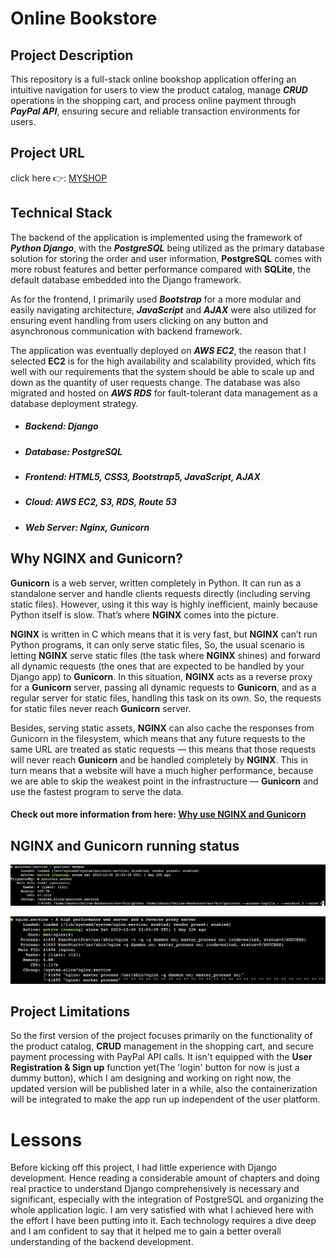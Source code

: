 # Online Bookstore

## Project Description
This repository is a full-stack online bookshop application offering an intuitive navigation for users to view the product catalog, manage **_CRUD_** operations in the shopping cart, and process online payment through **_PayPal API_**, ensuring secure and reliable transaction environments for users.

## Project URL
click here 👉: [MYSHOP](http://ericbookshop.com/)

## Technical Stack 
The backend of the application is implemented using the framework of **_Python Django_**, with the **_PostgreSQL_** being utilized as the primary database solution for storing the order and user information, **PostgreSQL** comes with more robust features and better performance compared with **SQLite**, the default database embedded into the Django framework.

As for the frontend, I primarily used **_Bootstrap_** for a more modular and easily navigating architecture, **_JavaScript_** and **_AJAX_** were also utilized for ensuring event handling from users clicking on any button and asynchronous communication with backend framework. 

The application was eventually deployed on **_AWS EC2_**, the reason that I selected **EC2** is for the high availability and scalability provided, which fits well with our requirements that the system should be able to scale up and down as the quantity of user requests change. The database was also migrated and hosted on **_AWS RDS_** for fault-tolerant data management as a database deployment strategy. 

* ##### Backend: Django
* ##### Database: PostgreSQL
* ##### Frontend: HTML5, CSS3, Bootstrap5, JavaScript, AJAX
* ##### Cloud: AWS EC2, S3, RDS, Route 53
* ##### Web Server: Nginx, Gunicorn

## Why NGINX and Gunicorn?
**Gunicorn** is a web server, written completely in Python. It can run as a standalone server and handle clients requests directly (including serving static files). However, using it this way is highly inefficient, mainly because Python itself is slow. That’s where **NGINX** comes into the picture.

**NGINX** is written in C which means that it is very fast, but **NGINX** can’t run Python programs, it can only serve static files, So, the usual scenario is letting **NGINX** serve static files (the task where **NGINX** shines) and forward all dynamic requests (the ones that are expected to be handled by your Django app) to **Gunicorn**. In this situation, **NGINX** acts as a reverse proxy for a **Gunicorn** server, passing all dynamic requests to **Gunicorn**, and as a regular server for static files, handling this task on its own. So, the requests for static files never reach **Gunicorn** server.

Besides, serving static assets, **NGINX** can also cache the responses from Gunicorn in the filesystem, which means that any future requests to the same URL are treated as static requests — this means that those requests will never reach **Gunicorn** and be handled completely by **NGINX**. This in turn means that a website will have a much higher performance, because we are able to skip the weakest point in the infrastructure — **Gunicorn** and use the fastest program to serve the data.

#### Check out more information from here: [Why use NGINX and Gunicorn](https://medium.com/@HannahMel/nginx-gunicorn-and-wsgi-e1795943536e#:~:text=It%20can%20handle%20them%20very,code%20is%20executed%20when%20needed.)

## NGINX and Gunicorn running status
![gunicorn](https://github.com/weizihan1213/Online-Bookstore/blob/main/gunicorn_status.png)

![nginx](https://github.com/weizihan1213/Online-Bookstore/blob/main/nginx_status.png)

## Project Limitations
So the first version of the project focuses primarily on the functionality of the product catalog, **CRUD** management in the shopping cart, and secure payment processing with PayPal API calls. It isn't equipped with the **User Registration & Sign up** function yet(The 'login' button for now is just a dummy button), which I am designing and working on right now, the updated version will be published later in a while, also the containerization will be integrated to make the app run up independent of the user platform.

# Lessons 
Before kicking off this project, I had little experience with Django development. Hence reading a considerable amount of chapters and doing real practice to understand Django comprehensively is necessary and significant, especially with the integration of PostgreSQL and organizing the whole application logic. I am very satisfied with what I achieved here with the effort I have been putting into it. Each technology requires a dive deep and I am confident to say that it helped me to gain a better overall understanding of the backend development.

